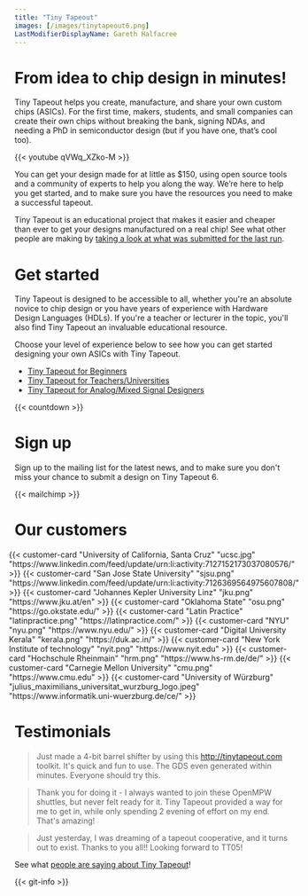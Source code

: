 ```yaml
---
title: "Tiny Tapeout"
images: [/images/tinytapeout6.png]
LastModifierDisplayName: Gareth Halfacree
---
```


# From idea to chip design in minutes!

Tiny Tapeout helps you create, manufacture, and share your own custom chips (ASICs). For the first time, makers, students, and small companies can create their own chips without breaking the bank, signing NDAs, and needing a PhD in semiconductor design (but if you have one, that’s cool too).

{{< youtube qVWq_XZko-M >}}

You can get your design made for at little as $150, using open source tools and a community of experts to help you along the way. We’re here to help you get started, and to make sure you have the resources you need to make a successful tapeout.

Tiny Tapeout is an educational project that makes it easier and cheaper than ever to get your designs manufactured on a real chip! See what other people are making by [taking a look at what was submitted for the last run](/runs/tt05).

# Get started

Tiny Tapeout is designed to be accessible to all, whether you're an absolute novice to chip design or you have years of experience with Hardware Design Languages (HDLs). If you're a teacher or lecturer in the topic, you'll also find Tiny Tapeout an invaluable educational resource.

Choose your level of experience below to see how you can get started designing your own ASICs with Tiny Tapeout.

* [Tiny Tapeout for Beginners](get_started/beginners)
* [Tiny Tapeout for Teachers/Universities](get_started/teachers)
* [Tiny Tapeout for Analog/Mixed Signal Designers](get_started/analog)

{{< countdown >}}

# Sign up

Sign up to the mailing list for the latest news, and to make sure you don't miss your chance to submit a design on Tiny Tapeout 6.

{{< mailchimp >}}

# Our customers

<div style="display: flex; flex-wrap: wrap; justify-content: center;">
  {{< customer-card "University of California, Santa Cruz" "ucsc.jpg" "https://www.linkedin.com/feed/update/urn:li:activity:7127152173037080576/" >}}
  {{< customer-card "San Jose State University" "sjsu.png" "https://www.linkedin.com/feed/update/urn:li:activity:7126369564975607808/" >}}
  {{< customer-card "Johannes Kepler University Linz" "jku.png" "https://www.jku.at/en" >}}
  {{< customer-card "Oklahoma State" "osu.png" "https://go.okstate.edu/" >}}
  {{< customer-card "Latin Practice" "latinpractice.png" "https://latinpractice.com/" >}}
  {{< customer-card "NYU" "nyu.png" "https://www.nyu.edu/" >}}
  {{< customer-card "Digital University Kerala" "kerala.png" "https://duk.ac.in/" >}}
  {{< customer-card "New York Institute of technology" "nyit.png" "https://www.nyit.edu" >}}
  {{< customer-card "Hochschule Rheinmain" "hrm.png" "https://www.hs-rm.de/de/" >}}
  {{< customer-card "Carnegie Mellon University" "cmu.png" "https://www.cmu.edu" >}}
  {{< customer-card "University of Würzburg" "julius_maximilians_universitat_wurzburg_logo.jpeg" "https://www.informatik.uni-wuerzburg.de/ce/" >}} 
</div>

# Testimonials

> Just made a 4-bit barrel shifter by using this http://tinytapeout.com toolkit. It's quick and fun to use. The GDS even generated within minutes. Everyone should try this.

> Thank you for doing it - I always wanted to join these OpenMPW shuttles, but never felt ready for it. Tiny Tapeout provided a way for me to get in, while only spending 2 evening of effort on my end. That's amazing!

> Just yesterday, I was dreaming of a tapeout cooperative, and it turns out to exist. Thanks to you all!! Looking forward to TT05!

See what [people are saying about Tiny Tapeout](https://twitter.com/search?q=tinytapeout)!

{{< git-info >}}
